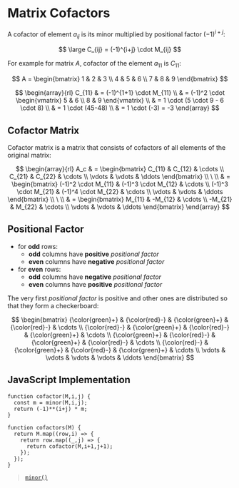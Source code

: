 # Matrix Cofactors

A cofactor of element $a_{ij}$ is its minor multiplied by positional factor $(-1)^{i+j}$:

$$
\large
C_{ij} = (-1)^{i+j} \cdot M_{ij}
$$

For example for matrix $A$, cofactor of the element $a_{11}$ is $C_{11}$:


$$
A = \begin{bmatrix}
1 & 2 & 3
\\
4 & 5 & 6
\\
7 & 8 & 9
\end{bmatrix}
$$

$$
\begin{array}{rl}
C_{11} & = (-1)^{1+1} \cdot M_{11}
\\
& = (-1)^2 \cdot \begin{vmatrix}
5 & 6
\\
8 & 9
\end{vmatrix}
\\
& = 1 \cdot (5 \cdot 9 - 6 \cdot 8)
\\
& = 1 \cdot (45-48)
\\
& = 1 \cdot (-3) = -3
\end{array}
$$

## Cofactor Matrix 
Cofactor matrix is a matrix that consists of cofactors of all elements of the original matrix:

$$
\begin{array}{rl}
A_c & = \begin{bmatrix}
C_{11} & C_{12} & \cdots
\\
C_{21} & C_{22} & \cdots
\\
\vdots & \vdots & \ddots
\end{bmatrix}
\\
\ 
\\
& = \begin{bmatrix}
(-1)^2 \cdot M_{11} & (-1)^3 \cdot M_{12} & \cdots
\\
(-1)^3 \cdot M_{21} & (-1)^4 \cdot M_{22} & \cdots
\\
\vdots & \vdots & \ddots
\end{bmatrix}
\\
\ 
\\
& = \begin{bmatrix}
M_{11} & -M_{12} & \cdots
\\
-M_{21} & M_{22} & \cdots
\\
\vdots & \vdots & \ddots
\end{bmatrix}
\end{array}
$$

## Positional Factor

- for **odd** rows:
  - **odd** columns have **positive** _positional factor_
  - **even** columns have **negative** _positional factor_
- for **even** rows:
  - **odd** columns have **negative** _positional factor_
  - **even** columns have **positive** _positional factor_

 The very first _positional factor_ is positive and other ones are distributed so that they form a checkerboard:
 
 $$
 \begin{bmatrix}
 {\color{green}+} & {\color{red}-} &  {\color{green}+} & {\color{red}-} & \cdots
 \\
{\color{red}-} &  {\color{green}+} & {\color{red}-} & {\color{green}+} & \cdots
\\
 {\color{green}+} & {\color{red}-} &  {\color{green}+} & {\color{red}-} & \cdots
 \\
 {\color{red}-} &  {\color{green}+} & {\color{red}-} & {\color{green}+} & \cdots
 \\
 \vdots & \vdots & \vdots & \vdots & \ddots
 \end{bmatrix}
 $$

 ## JavaScript Implementation

```
function cofactor(M,i,j) {
  const m = minor(M,i,j);
  return (-1)**(i+j) * m;
}

function cofactors(M) {
  return M.map((row,i) => {
    return row.map((_,j) => {
      return cofactor(M,i+1,j+1);
    });
  });
}
```

> [`minor()`](https://github.com/damianc/math-notes/blob/master/matrices/matrix-minor.md#javascript-implementation)
